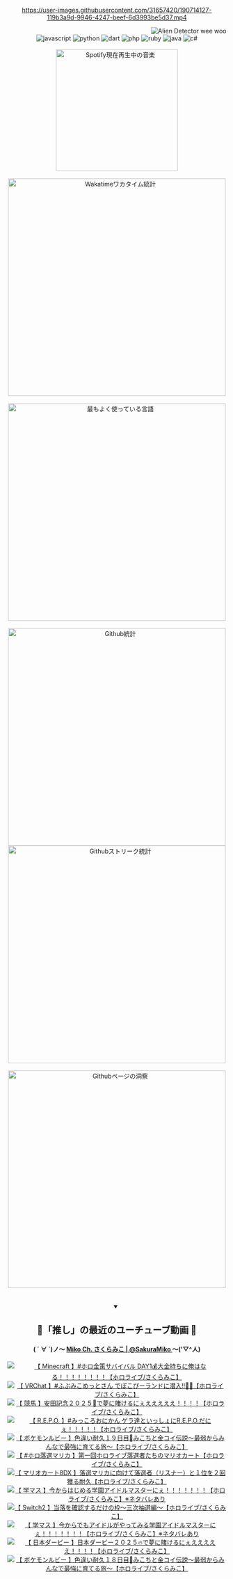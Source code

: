 <!-- START: HERO IMAGE GIF ////////// ////////// ////////// -->
<!-- <img src="@/../assets/img/gaming/ghost-of-tsushima.gif" width="100%"  alt="nellyXinwei's Hero Gif Image"/> -->
<!-- END: HERO IMAGE GIF ////////// ////////// ////////// -->

<div align="center" >  
  
<!-- START:ワンピース 第1015話「ルフィはRED ROCを使う」 -->
<https://user-images.githubusercontent.com/31657420/190714127-119b3a9d-9946-4247-beef-6d3993be5d37.mp4>
<!-- END:ワンピース 第1015話「ルフィはRED ROCを使う」 -->

<!-- START:VISITOR COUNTER -->
<div width="100%" align="right">
<img src="https://komarev.com/ghpvc/?username=nellyXinwei&label=🛸&color=grey&style=for-the-badge&labelcolor=ffffff" alt="Alien Detector wee woo"/>
</div>
<!-- END:VISITOR COUNTER -->

<!-- START: PROGRAMMING LANGUAGES -->
<!-- 色彩 Color Scheme:
#961E3A, #8A0D42, #5A0640, #4F265E, #2B355A, #3E759B, #CC4246,
#BB2649, #AD1052, #700750, #633075, #364270, #4E92C2, #FF5357
Sauce: https://www.webcreatorbox.com/inspiration/pantone-2023
-->

<img src="https://img.shields.io/badge/javascript%20-%23BB2649.svg?&style=for-the-badge&logo=javascript&logoColor=white&labelColor=961E3A" alt="javascript"/>
<img src="https://img.shields.io/badge/python%20-%23AD1052.svg?&style=for-the-badge&logo=python&logoColor=white&labelColor=8A0D42" alt="python" />
<img src="https://img.shields.io/badge/dart%20-%23700750.svg?&style=for-the-badge&logo=dart&logoColor=white&labelColor=5A0640" alt="dart"/>
<img src="https://img.shields.io/badge/php%20-%23633075.svg?&style=for-the-badge&logo=php&logoColor=white&labelColor=4F265E" alt="php"/>
<img src="https://img.shields.io/badge/ruby%20-%23364270.svg?&style=for-the-badge&logo=ruby&logoColor=white&labelColor=2B355A" alt="ruby"/>
<img src="https://img.shields.io/badge/java%20-%234E92C2.svg?&style=for-the-badge&logo=openjdk&logoColor=white&labelColor=3E759B" alt="java"/>
<img src="https://img.shields.io/badge/c%23-%23FF5357.svg?style=for-the-badge&logo=c-sharp&logoColor=white&labelColor=CC4246" alt="c#"/>  
<!-- END: PROGRAMMING LANGUAGES -->

<br>
<br>

<!-- START: MUSIC STATUS -->
  <!-- <a href="https://newojima-gsrs-20220114.vercel.app/api/now-playing?open">
    <img src="https://newojima-gsrs-20220114.vercel.app/api/now-playing" alt="Spotify現在再生中の音楽">
  </a> -->
  <img src="https://newojima-grss-20230114.vercel.app/api/spotify?border_color=transparent" alt="Spotify現在再生中の音楽" width="280px">
<!-- END: MUSIC STATUS -->

<br>
<br>

<!-- START: GITHUB STATUS -->
<!-- 色彩 Color Scheme:  #BB2649, #AD1052, #700750, #633075 -->
<img align="center" src="https://newojima-grs-20230109.vercel.app/api/wakatime?username=njtalba5127&layout=compact&langs_count=10&locale=ja&hide_title=false&title_color=fff&hide_border=true&text_color=fff&bg_color=BB2649,BB2649,633075,633075&hide=other,css,html,bash,xml,git%20config,makefile,properties,yaml,markdown,text,json,jsx" alt="Wakatimeワカタイム統計" width="500px"/>

<br>
<br>

<!-- 色彩 Color Scheme:  #633075, #364270, #4E92C2 -->
  <img align="center" src="https://newojima-grs-20230109.vercel.app/api/top-langs?username=njtalba5127&layout=compact&text_color=fff&icon_color=fff&hide_border=true&&locale=ja&hide_title=false&title_color=fff&include_all_commits=true&card_width=445&langs_count=11&hide=c%23,powershell,shaderlab,hlsl,makefile,jupyter%20notebook,python,html,css,shell,batchfile,less,liquid,hack,scss&bg_color=4F265E,633075,4E92C2" alt="最もよく使っている言語" width="500px"/>

<br>
<br>

<!-- 色彩 Color Scheme:  #4E92C2, #FF5357 -->
  <img align="center" src="https://newojima-grs-20230109.vercel.app/api?username=njtalba5127&rank_icon=github&show_icons=true&&locale=ja&title_color=fff&text_color=fff&icon_color=fff&hide_border=true&hide_title=false&count_private=true&include_all_commits=true&card_width=495&disable_animations=true&bg_color=4E92C2,4E92C2,FF5357" alt="Github統計" width="500px"/>

<br>

<img align="center" src="https://streak-stats.demolab.com?user=njtalba5127&theme=dark&hide_border=true&locale=ja&ring=BB2649&stroke=222222&background=151515&sideLabels=BB2649&currStreakLabel=ffffff&border=BB2649&fire=FF5357&currStreakNum=ffffff&sideNums=FF5357&dates=ffffff" alt="Githubストリーク統計" width="500px"/>

<br>
<br>

  <img align="center" width="500px" src="@/../assets/img/page-insights.svg" alt="Githubページの洞察"/>
  
</div>
<!-- END: GITHUB STATUS -->

<br>
<br>

<div align="center">
<details open>
  <summary>

  </summary>

  <h2 align="center">🌸「推し」の最近のユーチューブ動画 🌸</h2>
  <h4>
  ( ´ ∀ `)ノ～ 
  <a href="https://www.youtube.com/@SakuraMiko">Miko Ch. さくらみこ | @SakuraMiko
  </a>
   ～('▽^人)
  </h4>

  <!-- BEGIN YOUTUBE-CARDS -->
<a href="https://www.youtube.com/watch?v=Phg1SltSiwU"><img src="https://ytcards.demolab.com/?id=Phg1SltSiwU&title=%E3%80%90+Minecraft+%E3%80%91%23%E3%83%9B%E3%83%AD%E9%87%91%E7%AD%96%E3%82%B5%E3%83%90%E3%82%A4%E3%83%90%E3%83%AB+DAY1%F0%9F%92%B0%E5%A4%A7%E9%87%91%E6%8C%81%E3%81%A1%E3%81%AB%E4%BF%BA%E3%81%AF%E3%81%AA%E3%82%8B%EF%BC%81%EF%BC%81%EF%BC%81%EF%BC%81%EF%BC%81%EF%BC%81%EF%BC%81%EF%BC%81%E3%80%90%E3%83%9B%E3%83%AD%E3%83%A9%E3%82%A4%E3%83%96%2F%E3%81%95%E3%81%8F%E3%82%89%E3%81%BF%E3%81%93%E3%80%91&lang=ja&timestamp=1749442081&background_color=%230d1117&title_color=%23ffffff&stats_color=%23dedede&max_title_lines=1&width=187&border_radius=5&duration=0" alt="【 Minecraft 】#ホロ金策サバイバル DAY1💰大金持ちに俺はなる！！！！！！！！【ホロライブ/さくらみこ】" title="【 Minecraft 】#ホロ金策サバイバル DAY1💰大金持ちに俺はなる！！！！！！！！【ホロライブ/さくらみこ】"></a>
<a href="https://www.youtube.com/watch?v=85B3oh9EGaY"><img src="https://ytcards.demolab.com/?id=85B3oh9EGaY&title=%E3%80%90+VRChat+%E3%80%91%23%E3%81%B5%E3%81%B6%E3%81%BF%E3%81%93%E3%82%81%E3%81%A3%E3%81%A8%E3%81%95%E3%82%93+%E3%81%A7%E3%81%BD%E3%81%93%E3%81%B4%E3%83%BC%E3%83%A9%E3%83%B3%E3%83%89%E3%81%AB%E6%BD%9C%E5%85%A5%E2%80%BC%F0%9F%A5%9C%F0%9F%8E%A1%E3%80%90%E3%83%9B%E3%83%AD%E3%83%A9%E3%82%A4%E3%83%96%2F%E3%81%95%E3%81%8F%E3%82%89%E3%81%BF%E3%81%93%E3%80%91&lang=ja&timestamp=1749394678&background_color=%230d1117&title_color=%23ffffff&stats_color=%23dedede&max_title_lines=1&width=187&border_radius=5&duration=9767" alt="【 VRChat 】#ふぶみこめっとさん でぽこぴーランドに潜入‼🥜🎡【ホロライブ/さくらみこ】" title="【 VRChat 】#ふぶみこめっとさん でぽこぴーランドに潜入‼🥜🎡【ホロライブ/さくらみこ】"></a>
<a href="https://www.youtube.com/watch?v=kjvPvagUQgQ"><img src="https://ytcards.demolab.com/?id=kjvPvagUQgQ&title=%E3%80%90+%E7%AB%B6%E9%A6%AC+%E3%80%91%E5%AE%89%E7%94%B0%E8%A8%98%E5%BF%B5%EF%BC%92%EF%BC%90%EF%BC%92%EF%BC%95%F0%9F%8F%87%E3%81%A7%E5%A4%A2%E3%81%AB%E8%B3%AD%E3%81%91%E3%82%8B%E3%81%AB%E3%81%87%E3%81%88%E3%81%88%E3%81%88%E3%81%88%E3%81%88%EF%BC%81%EF%BC%81%EF%BC%81%EF%BC%81%E3%80%90%E3%83%9B%E3%83%AD%E3%83%A9%E3%82%A4%E3%83%96%2F%E3%81%95%E3%81%8F%E3%82%89%E3%81%BF%E3%81%93%E3%80%91&lang=ja&timestamp=1749366238&background_color=%230d1117&title_color=%23ffffff&stats_color=%23dedede&max_title_lines=1&width=187&border_radius=5&duration=2917" alt="【 競馬 】安田記念２０２５🏇で夢に賭けるにぇえええええ！！！！【ホロライブ/さくらみこ】" title="【 競馬 】安田記念２０２５🏇で夢に賭けるにぇえええええ！！！！【ホロライブ/さくらみこ】"></a>
<a href="https://www.youtube.com/watch?v=kHwp0jm0-rM"><img src="https://ytcards.demolab.com/?id=kHwp0jm0-rM&title=%E3%80%90++R.E.P.O.++%E3%80%91%23%E3%81%BF%E3%81%A3%E3%81%93%E3%82%8D%E3%81%8A%E3%81%AB%E3%81%8B%E3%82%93+%E3%82%B2%E3%83%A9%E9%81%94%E3%81%A8%E3%81%84%E3%81%A3%E3%81%97%E3%82%87%E3%81%ABR.E.P.O.%E3%81%A0%E3%81%AB%E3%81%87%EF%BC%81%EF%BC%81%EF%BC%81%EF%BC%81%EF%BC%81%E3%80%90%E3%83%9B%E3%83%AD%E3%83%A9%E3%82%A4%E3%83%96%2F%E3%81%95%E3%81%8F%E3%82%89%E3%81%BF%E3%81%93%E3%80%91&lang=ja&timestamp=1749310503&background_color=%230d1117&title_color=%23ffffff&stats_color=%23dedede&max_title_lines=1&width=187&border_radius=5&duration=12022" alt="【  R.E.P.O.  】#みっころおにかん ゲラ達といっしょにR.E.P.O.だにぇ！！！！！【ホロライブ/さくらみこ】" title="【  R.E.P.O.  】#みっころおにかん ゲラ達といっしょにR.E.P.O.だにぇ！！！！！【ホロライブ/さくらみこ】"></a>
<a href="https://www.youtube.com/watch?v=u050lW9xyiU"><img src="https://ytcards.demolab.com/?id=u050lW9xyiU&title=%E3%80%90+%E3%83%9D%E3%82%B1%E3%83%A2%E3%83%B3%E3%83%AB%E3%83%93%E3%83%BC+%E3%80%91%E8%89%B2%E9%81%95%E3%81%84%E8%80%90%E4%B9%85%EF%BC%91%EF%BC%99%E6%97%A5%E7%9B%AE%F0%9F%8E%A3%E3%81%BF%E3%81%93%E3%81%A1%E3%81%A8%E9%87%91%E3%82%B3%E3%82%A4%E4%BC%9D%E8%AA%AC%EF%BD%9E%E6%9C%80%E5%BC%B1%E3%81%8B%E3%82%89%E3%81%BF%E3%82%93%E3%81%AA%E3%81%A7%E6%9C%80%E5%BC%B7%E3%81%AB%E8%82%B2%E3%81%A6%E3%82%8B%E6%97%85%EF%BD%9E%E3%80%90%E3%83%9B%E3%83%AD%E3%83%A9%E3%82%A4%E3%83%96%2F%E3%81%95%E3%81%8F%E3%82%89%E3%81%BF%E3%81%93%E3%80%91&lang=ja&timestamp=1749235492&background_color=%230d1117&title_color=%23ffffff&stats_color=%23dedede&max_title_lines=1&width=187&border_radius=5&duration=19513" alt="【 ポケモンルビー 】色違い耐久１９日目🎣みこちと金コイ伝説～最弱からみんなで最強に育てる旅～【ホロライブ/さくらみこ】" title="【 ポケモンルビー 】色違い耐久１９日目🎣みこちと金コイ伝説～最弱からみんなで最強に育てる旅～【ホロライブ/さくらみこ】"></a>
<a href="https://www.youtube.com/watch?v=8wUXaTcU0Jk"><img src="https://ytcards.demolab.com/?id=8wUXaTcU0Jk&title=%E3%80%90+%23%E3%83%9B%E3%83%AD%E8%90%BD%E9%81%B8%E3%83%9E%E3%83%AA%E3%82%AB+%E3%80%91%E7%AC%AC%E4%B8%80%E5%9B%9E%E3%83%9B%E3%83%AD%E3%83%A9%E3%82%A4%E3%83%96%E8%90%BD%E9%81%B8%E8%80%85%E3%81%9F%E3%81%A1%E3%81%AE%E3%83%9E%E3%83%AA%E3%82%AA%E3%82%AB%E3%83%BC%E3%83%88%E3%80%90%E3%83%9B%E3%83%AD%E3%83%A9%E3%82%A4%E3%83%96%2F%E3%81%95%E3%81%8F%E3%82%89%E3%81%BF%E3%81%93%E3%80%91&lang=ja&timestamp=1749132981&background_color=%230d1117&title_color=%23ffffff&stats_color=%23dedede&max_title_lines=1&width=187&border_radius=5&duration=7368" alt="【 #ホロ落選マリカ 】第一回ホロライブ落選者たちのマリオカート【ホロライブ/さくらみこ】" title="【 #ホロ落選マリカ 】第一回ホロライブ落選者たちのマリオカート【ホロライブ/さくらみこ】"></a>
<a href="https://www.youtube.com/watch?v=i151P3QlrwE"><img src="https://ytcards.demolab.com/?id=i151P3QlrwE&title=%E3%80%90+%E3%83%9E%E3%83%AA%E3%82%AA%E3%82%AB%E3%83%BC%E3%83%888DX+%E3%80%91%E8%90%BD%E9%81%B8%E3%83%9E%E3%83%AA%E3%82%AB%E3%81%AB%E5%90%91%E3%81%91%E3%81%A6%E8%90%BD%E9%81%B8%E8%80%85%EF%BC%88%E3%83%AA%E3%82%B9%E3%83%8A%E3%83%BC%EF%BC%89%E3%81%A8%EF%BC%91%E4%BD%8D%E3%82%92%EF%BC%92%E5%9B%9E%E7%8D%B2%E3%82%8B%E8%80%90%E4%B9%85%E3%80%90%E3%83%9B%E3%83%AD%E3%83%A9%E3%82%A4%E3%83%96%2F%E3%81%95%E3%81%8F%E3%82%89%E3%81%BF%E3%81%93%E3%80%91&lang=ja&timestamp=1749058001&background_color=%230d1117&title_color=%23ffffff&stats_color=%23dedede&max_title_lines=1&width=187&border_radius=5&duration=21316" alt="【 マリオカート8DX 】落選マリカに向けて落選者（リスナー）と１位を２回獲る耐久【ホロライブ/さくらみこ】" title="【 マリオカート8DX 】落選マリカに向けて落選者（リスナー）と１位を２回獲る耐久【ホロライブ/さくらみこ】"></a>
<a href="https://www.youtube.com/watch?v=0p1AeF2jdBw"><img src="https://ytcards.demolab.com/?id=0p1AeF2jdBw&title=%E3%80%90+%E5%AD%A6%E3%83%9E%E3%82%B9+%E3%80%91%E4%BB%8A%E3%81%8B%E3%82%89%E3%81%AF%E3%81%98%E3%82%81%E3%82%8B%E5%AD%A6%E5%9C%92%E3%82%A2%E3%82%A4%E3%83%89%E3%83%AB%E3%83%9E%E3%82%B9%E3%82%BF%E3%83%BC%E3%81%AB%E3%81%87%EF%BC%81%EF%BC%81%EF%BC%81%EF%BC%81%EF%BC%81%EF%BC%81%EF%BC%81%E3%80%90%E3%83%9B%E3%83%AD%E3%83%A9%E3%82%A4%E3%83%96%2F%E3%81%95%E3%81%8F%E3%82%89%E3%81%BF%E3%81%93%E3%80%91%E2%80%BB%E3%83%8D%E3%82%BF%E3%83%90%E3%83%AC%E3%81%82%E3%82%8A&lang=ja&timestamp=1748970706&background_color=%230d1117&title_color=%23ffffff&stats_color=%23dedede&max_title_lines=1&width=187&border_radius=5&duration=14161" alt="【 学マス 】今からはじめる学園アイドルマスターにぇ！！！！！！！【ホロライブ/さくらみこ】※ネタバレあり" title="【 学マス 】今からはじめる学園アイドルマスターにぇ！！！！！！！【ホロライブ/さくらみこ】※ネタバレあり"></a>
<a href="https://www.youtube.com/watch?v=UC6UfX_4FxM"><img src="https://ytcards.demolab.com/?id=UC6UfX_4FxM&title=%E3%80%90+Switch2+%E3%80%91%E5%BD%93%E8%90%BD%E3%82%92%E7%A2%BA%E8%AA%8D%E3%81%99%E3%82%8B%E3%81%A0%E3%81%91%E3%81%AE%E6%9E%A0%EF%BD%9E%E4%B8%89%E6%AC%A1%E6%8A%BD%E9%81%B8%E7%B7%A8%EF%BD%9E%E3%80%90%E3%83%9B%E3%83%AD%E3%83%A9%E3%82%A4%E3%83%96%2F%E3%81%95%E3%81%8F%E3%82%89%E3%81%BF%E3%81%93%E3%80%91&lang=ja&timestamp=1748955723&background_color=%230d1117&title_color=%23ffffff&stats_color=%23dedede&max_title_lines=1&width=187&border_radius=5&duration=3208" alt="【 Switch2 】当落を確認するだけの枠～三次抽選編～【ホロライブ/さくらみこ】" title="【 Switch2 】当落を確認するだけの枠～三次抽選編～【ホロライブ/さくらみこ】"></a>
<a href="https://www.youtube.com/watch?v=FV2Z3bCqx9o"><img src="https://ytcards.demolab.com/?id=FV2Z3bCqx9o&title=%E3%80%90+%E5%AD%A6%E3%83%9E%E3%82%B9+%E3%80%91%E4%BB%8A%E3%81%8B%E3%82%89%E3%81%A7%E3%82%82%E3%82%A2%E3%82%A4%E3%83%89%E3%83%AB%E3%81%8C%E3%82%84%E3%81%A3%E3%81%A6%E3%81%BF%E3%82%8B%E5%AD%A6%E5%9C%92%E3%82%A2%E3%82%A4%E3%83%89%E3%83%AB%E3%83%9E%E3%82%B9%E3%82%BF%E3%83%BC%E3%81%AB%E3%81%87%EF%BC%81%EF%BC%81%EF%BC%81%EF%BC%81%EF%BC%81%EF%BC%81%EF%BC%81%E3%80%90%E3%83%9B%E3%83%AD%E3%83%A9%E3%82%A4%E3%83%96%2F%E3%81%95%E3%81%8F%E3%82%89%E3%81%BF%E3%81%93%E3%80%91%E2%80%BB%E3%83%8D%E3%82%BF%E3%83%90%E3%83%AC%E3%81%82%E3%82%8A&lang=ja&timestamp=1748800355&background_color=%230d1117&title_color=%23ffffff&stats_color=%23dedede&max_title_lines=1&width=187&border_radius=5&duration=20115" alt="【 学マス 】今からでもアイドルがやってみる学園アイドルマスターにぇ！！！！！！！【ホロライブ/さくらみこ】※ネタバレあり" title="【 学マス 】今からでもアイドルがやってみる学園アイドルマスターにぇ！！！！！！！【ホロライブ/さくらみこ】※ネタバレあり"></a>
<a href="https://www.youtube.com/watch?v=ixIyiPtjBrw"><img src="https://ytcards.demolab.com/?id=ixIyiPtjBrw&title=%E3%80%90+%E6%97%A5%E6%9C%AC%E3%83%80%E3%83%BC%E3%83%93%E3%83%BC+%E3%80%91%E6%97%A5%E6%9C%AC%E3%83%80%E3%83%BC%E3%83%93%E3%83%BC%EF%BC%92%EF%BC%90%EF%BC%92%EF%BC%95%F0%9F%94%A5%E3%81%A7%E5%A4%A2%E3%81%AB%E8%B3%AD%E3%81%91%E3%82%8B%E3%81%AB%E3%81%87%E3%81%88%E3%81%88%E3%81%88%E3%81%88%E3%81%88%EF%BC%81%EF%BC%81%EF%BC%81%EF%BC%81%E3%80%90%E3%83%9B%E3%83%AD%E3%83%A9%E3%82%A4%E3%83%96%2F%E3%81%95%E3%81%8F%E3%82%89%E3%81%BF%E3%81%93%E3%80%91&lang=ja&timestamp=1748762038&background_color=%230d1117&title_color=%23ffffff&stats_color=%23dedede&max_title_lines=1&width=187&border_radius=5&duration=7434" alt="【 日本ダービー 】日本ダービー２０２５🔥で夢に賭けるにぇえええええ！！！！【ホロライブ/さくらみこ】" title="【 日本ダービー 】日本ダービー２０２５🔥で夢に賭けるにぇえええええ！！！！【ホロライブ/さくらみこ】"></a>
<a href="https://www.youtube.com/watch?v=7VMY4xcxeHM"><img src="https://ytcards.demolab.com/?id=7VMY4xcxeHM&title=%E3%80%90+%E3%83%9D%E3%82%B1%E3%83%A2%E3%83%B3%E3%83%AB%E3%83%93%E3%83%BC+%E3%80%91%E8%89%B2%E9%81%95%E3%81%84%E8%80%90%E4%B9%85%EF%BC%91%EF%BC%98%E6%97%A5%E7%9B%AE%F0%9F%8E%A3%E3%81%BF%E3%81%93%E3%81%A1%E3%81%A8%E9%87%91%E3%82%B3%E3%82%A4%E4%BC%9D%E8%AA%AC%EF%BD%9E%E6%9C%80%E5%BC%B1%E3%81%8B%E3%82%89%E3%81%BF%E3%82%93%E3%81%AA%E3%81%A7%E6%9C%80%E5%BC%B7%E3%81%AB%E8%82%B2%E3%81%A6%E3%82%8B%E6%97%85%EF%BD%9E%E3%80%90%E3%83%9B%E3%83%AD%E3%83%A9%E3%82%A4%E3%83%96%2F%E3%81%95%E3%81%8F%E3%82%89%E3%81%BF%E3%81%93%E3%80%91&lang=ja&timestamp=1748714716&background_color=%230d1117&title_color=%23ffffff&stats_color=%23dedede&max_title_lines=1&width=187&border_radius=5&duration=20516" alt="【 ポケモンルビー 】色違い耐久１８日目🎣みこちと金コイ伝説～最弱からみんなで最強に育てる旅～【ホロライブ/さくらみこ】" title="【 ポケモンルビー 】色違い耐久１８日目🎣みこちと金コイ伝説～最弱からみんなで最強に育てる旅～【ホロライブ/さくらみこ】"></a>
<!-- END YOUTUBE-CARDS -->

</div>
  
</details>
